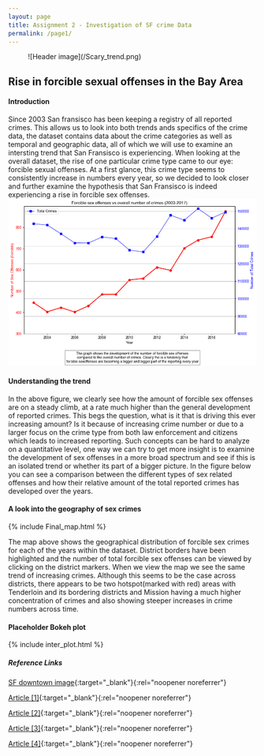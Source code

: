 ```yaml
---
layout: page
title: Assignment 2 - Investigation of SF crime Data
permalink: /page1/
---
```


<figure markdown="span">
    ![Header image](/Scary_trend.png)
</figure>

## Rise in forcible sexual offenses in the Bay Area

#### Introduction
Since 2003 San fransisco has been keeping a registry of all reported crimes. This allows us to look into both trends ands specifics of the crime data, the dataset contains data about the crime categories as well as temporal and geographic data, all of which we will use to examine an intersting trend that San Fransisco is experiencing. When looking at the overall dataset, the rise of one particular crime type came to our eye: forcible sexual offenses. At a first glance, this crime type seems to consistently increase in numbers every year, so we decided to look closer and further examine the hypothesis that San Fransisco is indeed experiencing a rise in forcible sex offenses.
![My image](/SC_trend.png)

#### Understanding the trend
In the above figure, we clearly see how the amount of forcible sex offenses are on a steady climb, at a rate much higher than the general development of reported crimes. This begs the question, what is it that is driving this ever increasing amount? Is it because of increasing crime number or due to a larger focus on the crime type from both law enforcement and citizens which leads to increased reporting. Such concepts can be hard to analyze on a quantitative level, one way we can try to get more insight is to examine the development of sex offenses in a more broad spectrum and see if this is an isolated trend or whether its part of a bigger picture. In the figure below you can see a comparison between the different types of sex related offenses and how their relative amount of the total reported crimes has developed over the years. 

#### A look into the geography of sex crimes
{% include Final_map.html %}

The map above shows the geographical distribution of forcible sex crimes for each of the years within the dataset. District borders have been highlighted and the number of total forcible sex offenses can be viewed by clicking on the district markers. When we view the map we see the same trend of increasing crimes. Although this seems to be the case across districts, there appears to be two hotspot(marked with red) areas with Tenderloin and its bordering districts and Mission having a much higher concentration of crimes and also showing steeper increases in crime numbers across time.



#### Placeholder Bokeh plot
{% include inter_plot.html %}




##### Reference Links

[SF downtown image](https://cdn.britannica.com/51/178051-050-3B786A55/San-Francisco.jpg){:target="_blank"}{:rel="noopener noreferrer"}

[Article [1]](https://hoodline.com/2024/03/san-francisco-man-convicted-for-sexual-assault-of-elderly-woman-faces-up-to-10-years/){:target="_blank"}{:rel="noopener noreferrer"}

[Article [2]](https://www.cbsnews.com/sanfrancisco/news/san-francisco-man-horrific-child-sexual-assault-facing-50-years-to-life/){:target="_blank"}{:rel="noopener noreferrer"}

[Article [3]](https://sfist.com/2015/11/24/sf_state_officials_refuse_to_commen/){:target="_blank"}{:rel="noopener noreferrer"}

[Article [4]](https://www.eastbaytimes.com/2016/10/23/bay-area-colleges-keep-most-sexual-assault-reports-quiet/){:target="_blank"}{:rel="noopener noreferrer"}